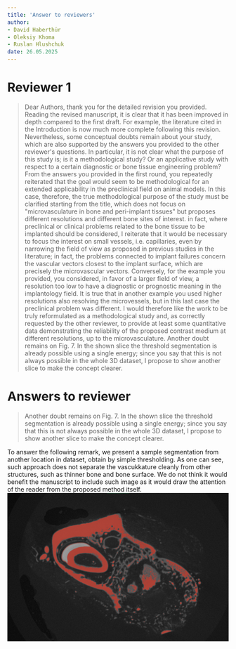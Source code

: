 ```yaml
---
title: 'Answer to reviewers'
author:
- David Haberthür
- Oleksiy Khoma
- Ruslan Hlushchuk
date: 26.05.2025
---
```


# Reviewer 1

> Dear Authors, thank you for the detailed revision you provided. Reading the revised manuscript, it is clear that it has been improved in depth compared to the first draft. For example, the literature cited in the Introduction is now much more complete following this revision.
> Nevertheless, some conceptual doubts remain about your study, which are also supported by the answers you provided to the other reviewer's questions.
> In particular, it is not clear what the purpose of this study is; is it a methodological study? Or an applicative study with respect to a certain diagnostic or bone tissue engineering problem?
> From the answers you provided in the first round, you repeatedly reiterated that the goal would seem to be methodological for an extended applicability in the preclinical field on animal models.
> In this case, therefore, the true methodological purpose of the study must be clarified starting from the title, which does not focus on "microvasculature in bone and peri-implant tissues" but proposes different resolutions and different bone sites of interest. in fact, where preclinical or clinical problems related to the bone tissue to be implanted should be considered, I reiterate that it would be necessary to focus the interest on small vessels, i.e. capillaries, even by narrowing the field of view as proposed in previous studies in the literature; in fact, the problems connected to implant failures concern the vascular vectors closest to the implant surface, which are precisely the microvascular vectors. Conversely, for the example you provided, you considered, in favor of a larger field of view, a resolution too low to have a diagnostic or prognostic meaning in the implantology field.
> It is true that in another example you used higher resolutions also resolving the microvessels, but in this last case the preclinical problem was different.
> I would therefore like the work to be truly reformulated as a methodological study and, as correctly requested by the other reviewer, to provide at least some quantitative data demonstrating the reliability of the proposed contrast medium at different resolutions, up to the microvasculature.
> Another doubt remains on Fig. 7. In the shown slice the threshold segmentation is already possible using a single energy; since you say that this is not always possible in the whole 3D dataset, I propose to show another slice to make the concept clearer.

# Answers to reviewer

> Another doubt remains on Fig. 7. In the shown slice the threshold segmentation is already possible using a single energy; since you say that this is not always possible in the whole 3D dataset, I propose to show another slice to make the concept clearer.

To answer the following remark, we present a sample segmentation from another location in dataset, obtain by simple thresholding. As one can see, such approach does not separate the vascukkature cleanly from other structures, such as thinner bone and bone surface. We do not think it would benefit the manuscript to include such image as it would draw the attention of the reader from the proposed method itself.
![Sample segmentation of 50kV dataset with simple thresholding, with intensity values set at 62 to 110](content/submission/03_tomography_of_materials_and_structures/02_revision2/50kV_range_62_110.png)

